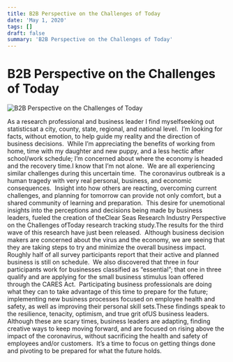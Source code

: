 ```yaml
---
title: B2B Perspective on the Challenges of Today
date: 'May 1, 2020'
tags: []
draft: false
summary: 'B2B Perspective on the Challenges of Today'
---
```


# B2B Perspective on the Challenges of Today

![B2B Perspective on the Challenges of Today](/images/blog/B2B_Perspective_on_the_Challenges_of_Today_1.jpg)

As a research professional and business leader I find myselfseeking out statisticsat a city, county, state, regional, and national level.  I’m looking for facts, without emotion, to help guide my reality and the direction of business decisions.  While I’m appreciating the benefits of working from home, time with my daughter and new puppy, and a less hectic after school/work schedule; I’m concerned about where the economy is headed and the recovery time.I know that I’m not alone.  We are all experiencing similar challenges during this uncertain time.  The coronavirus outbreak is a human tragedy with very real personal, business, and economic consequences.  Insight into how others are reacting, overcoming current challenges, and planning for tomorrow can provide not only comfort, but a shared community of learning and preparation.  This desire for unemotional insights into the perceptions and decisions being made by business leaders, fueled the creation of theClear Seas Research Industry Perspective on the Challenges ofToday research tracking study.The results for the third wave of this research have just been released.  Although business decision makers are concerned about the virus and the economy, we are seeing that they are taking steps to try and minimize the overall business impact.  Roughly half of all survey participants report that their active and planned business is still on schedule.  We also discovered that three in four participants work for businesses classified as “essential”; that one in three qualify and are applying for the small business stimulus loan offered through the CARES Act.  Participating business professionals are doing what they can to take advantage of this time to prepare for the future; implementing new business processes focused on employee health and safety, as well as improving their personal skill sets.These findings speak to the resilience, tenacity, optimism, and true grit ofUS business leaders.  Although these are scary times, business leaders are adapting, finding creative ways to keep moving forward, and are focused on rising above the impact of the coronavirus, without sacrificing the health and safety of employees and/or customers.  It’s a time to focus on getting things done and pivoting to be prepared for what the future holds.
